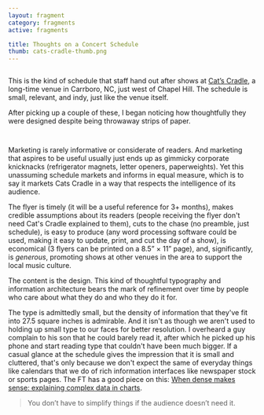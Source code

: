```yaml
---
layout: fragment
category: fragments
active: fragments

title: Thoughts on a Concert Schedule
thumb: cats-cradle-thumb.png
---
```


<figure>
	<img src="../img/fragments/cats-cradle-full.png" alt="">
</figure>

This is the kind of schedule that staff hand out after shows at [Cat’s Cradle](http://catscradle.com/), a long-time venue in Carrboro, NC, just west of Chapel Hill. The schedule is small, relevant, and indy, just like the venue itself.

After picking up a couple of these, I began noticing how thoughtfully they were designed despite being throwaway strips of paper.

<figure class='double-wide narrow-hide'>
	<img src="../img/fragments/cats-cradle-scan.png" alt="">
</figure>

<figure class='narrow-show'>
	<img src="../img/fragments/cats-cradle-scan-narrow.png" alt="">
</figure>

Marketing is rarely informative or considerate of readers. And marketing that aspires to be useful usually just ends up as gimmicky corporate knicknacks (refrigerator magnets, letter openers, paperweights). Yet this unassuming schedule markets and informs in equal measure, which is to say it markets Cats Cradle in a way that respects the intelligence of its audience.

The flyer is timely (it will be a useful reference for 3+ months), makes credible assumptions about its readers (people receiving the flyer don't need Cat's Cradle explained to them), cuts to the chase (no preamble, just schedule), is easy to produce (any word processing software could be used, making it easy to update, print, and cut the day of a show), is economical (3 flyers can be printed on a 8.5” × 11” page), and, significantly, is *generous*, promoting shows at other venues in the area to support the local music culture.

The content is the design. This kind of thoughtful typography and information architecture bears the mark of refinement over time by people who care about what they do and who they do it for.

The type is admittedly small, but the density of information that they've fit into 27.5 square inches is admirable. And it isn't as though we aren't used to holding up small type to our faces for better resolution. I overheard a guy complain to his son that he could barely read it, after which he picked up his phone and start reading type that couldn't have been much bigger. If a casual glance at the schedule gives the impression that it is small and cluttered, that's only because we don't expect the same of everyday things like calendars that we do of rich information interfaces like newspaper stock or sports pages. The FT has a good piece on this: <a href="https://www.ft.com/content/96566916-1852-11e6-b197-a4af20d5575e">When dense makes sense: explaining complex data in charts</a>. 

> You don’t have to simplify things if the audience doesn’t need it.
